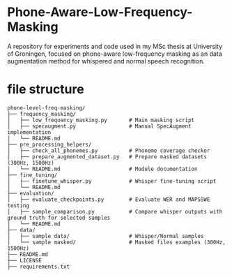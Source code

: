 # Phone-Aware-Low-Frequency-Masking
A repository for experiments and code used in my MSc thesis at University of Groningen, focused on phone-aware low-frequency masking as an data augmentation method for whispered and normal speech recognition.

# file structure
```
phone-level-freq-masking/ 
├── frequency_masking/ 
│   ├── low_frequency_masking.py       # Main masking script 
│   ├── specaugment.py                 # Manual SpecAugment implementation 
│   └── README.md                       
├── pre_processing_helpers/ 
│   ├── check_all_phonemes.py          # Phoneme coverage checker 
│   ├── prepare_augmented_dataset.py   # Prepare masked datasets (300Hz, 1500Hz) 
│   └── README.md                      # Module documentation 
├── fine_tuning/ 
│   ├── finetune_whisper.py            # Whisper fine-tuning script 
│   └── README.md                      
├── evaluation/ 
│   ├── evaluate_checkpoints.py        # Evaluate WER and MAPSSWE testing 
│   ├── sample_comparison.py           # Compare whisper outputs with ground truth for selected samples 
│   └── README.md                       
├── data/ 
│   ├── sample data/                   # Whisper/Normal samples
│   └── sample masked/                 # Masked files examples (300Hz, 1500Hz) 
├── README.md                          
├── LICENSE                             
├── requirements.txt                   
